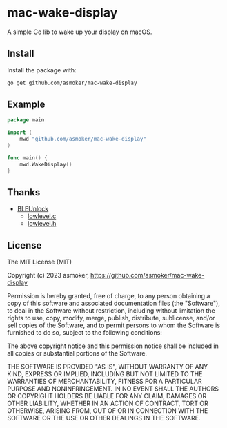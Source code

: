 # mac-wake-display

A simple Go lib to wake up your display on macOS.

## Install

Install the package with:

```bash
go get github.com/asmoker/mac-wake-display
```

## Example

```go
package main

import (
	mwd "github.com/asmoker/mac-wake-display"
)

func main() {
	mwd.WakeDisplay()
}
```

## Thanks

- [BLEUnlock](https://github.com/ts1/BLEUnlock)
  - [lowlevel.c](https://github.com/ts1/BLEUnlock/blob/master/BLEUnlock/lowlevel.c)
  - [lowlevel.h](https://github.com/ts1/BLEUnlock/blob/master/BLEUnlock/lowlevel.h)

## License

The MIT License (MIT)

Copyright (c) 2023 asmoker, https://github.com/asmoker/mac-wake-display

Permission is hereby granted, free of charge, to any person obtaining a copy
of this software and associated documentation files (the "Software"), to deal
in the Software without restriction, including without limitation the rights
to use, copy, modify, merge, publish, distribute, sublicense, and/or sell
copies of the Software, and to permit persons to whom the Software is
furnished to do so, subject to the following conditions:

The above copyright notice and this permission notice shall be included in
all copies or substantial portions of the Software.

THE SOFTWARE IS PROVIDED "AS IS", WITHOUT WARRANTY OF ANY KIND, EXPRESS OR
IMPLIED, INCLUDING BUT NOT LIMITED TO THE WARRANTIES OF MERCHANTABILITY,
FITNESS FOR A PARTICULAR PURPOSE AND NONINFRINGEMENT. IN NO EVENT SHALL THE
AUTHORS OR COPYRIGHT HOLDERS BE LIABLE FOR ANY CLAIM, DAMAGES OR OTHER
LIABILITY, WHETHER IN AN ACTION OF CONTRACT, TORT OR OTHERWISE, ARISING FROM,
OUT OF OR IN CONNECTION WITH THE SOFTWARE OR THE USE OR OTHER DEALINGS IN
THE SOFTWARE.
